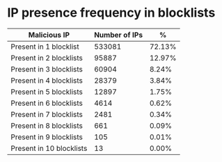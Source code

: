 # IP presence frequency in blocklists
| Malicious IP | Number of IPs | % |
|----|----|----|
| Present in 1 blocklist | 533081 | 72.13% |
| Present in 2 blocklists | 95887 | 12.97% |
| Present in 3 blocklists | 60904 | 8.24% |
| Present in 4 blocklists | 28379 | 3.84% |
| Present in 5 blocklists | 12897 | 1.75% |
| Present in 6 blocklists | 4614 | 0.62% |
| Present in 7 blocklists | 2481 | 0.34% |
| Present in 8 blocklists | 661 | 0.09% |
| Present in 9 blocklists | 105 | 0.01% |
| Present in 10 blocklists | 13 | 0.00% |
